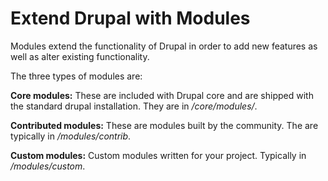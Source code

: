 # Extend Drupal with Modules

Modules extend the functionality of Drupal in order to add new features as well as alter existing functionality.

The three types of modules are:

**Core modules:** These are included with Drupal core and are shipped with the standard drupal installation. They are in _/core/modules/_.

**Contributed modules:** These are modules built by the community. The are typically in _/modules/contrib_.

**Custom modules:** Custom modules written for your project. Typically in _/modules/custom_.



